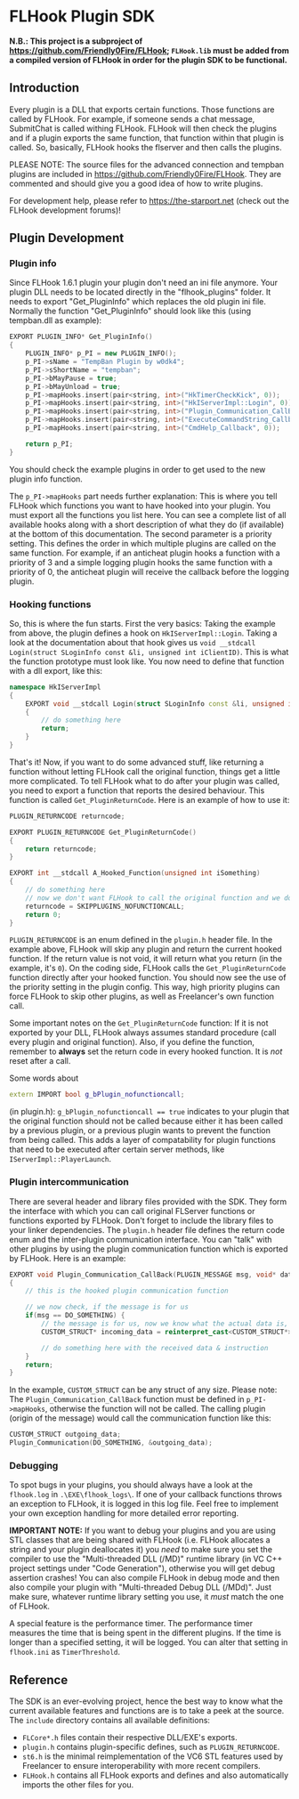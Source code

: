 # FLHook Plugin SDK

**N.B.: This project is a subproject of https://github.com/Friendly0Fire/FLHook; `FLHook.lib` must be added from a compiled version of FLHook in order for the plugin SDK to be functional.**

## Introduction

Every plugin is a DLL that exports certain functions. Those functions are called by FLHook. For example, if someone sends a chat message, SubmitChat is called withing FLHook. FLHook will then check the plugins and if a plugin exports the same function, that function within that plugin is called. So, basically, FLHook hooks the flserver and then calls the plugins.

PLEASE NOTE: The source files for the advanced connection and tempban plugins are included in https://github.com/Friendly0Fire/FLHook. They are commented and should give you a good idea of how to write plugins.

For development help, please refer to https://the-starport.net (check out the FLHook development forums)!

## Plugin Development

### Plugin info

Since FLHook 1.6.1 plugin your plugin don't need an ini file anymore. Your plugin DLL needs to be located directly in the "flhook_plugins" folder. It needs to export "Get_PluginInfo" which replaces the old plugin ini file. Normally the function "Get_PluginInfo" should look like this (using tempban.dll as example):

```cpp
EXPORT PLUGIN_INFO* Get_PluginInfo()
{
	PLUGIN_INFO* p_PI = new PLUGIN_INFO();
	p_PI->sName = "TempBan Plugin by w0dk4";
	p_PI->sShortName = "tempban";
	p_PI->bMayPause = true;
	p_PI->bMayUnload = true;
	p_PI->mapHooks.insert(pair<string, int>("HkTimerCheckKick", 0));
	p_PI->mapHooks.insert(pair<string, int>("HkIServerImpl::Login", 0));
	p_PI->mapHooks.insert(pair<string, int>("Plugin_Communication_CallBack", 0));
	p_PI->mapHooks.insert(pair<string, int>("ExecuteCommandString_Callback", 0));
	p_PI->mapHooks.insert(pair<string, int>("CmdHelp_Callback", 0));

	return p_PI;
}
```

You should check the example plugins in order to get used to the new plugin info function.

The `p_PI->mapHooks` part needs further explanation: This is where you tell FLHook which functions you want to have hooked into your plugin. You must export all the functions you list here. You can see a complete list of all available hooks along with a short description of what they do (if available) at the bottom of this documentation. The second parameter is a priority setting. This defines the order in which multiple plugins are called on the same function. For example, if an anticheat plugin hooks a function with a priority of 3 and a simple logging plugin hooks the same function with a priority of 0, the anticheat plugin will receive the callback before the logging plugin.

### Hooking functions

So, this is where the fun starts. First the very basics: Taking the example from above, the plugin defines a hook on `HkIServerImpl::Login`. Taking a look at the documentation about that hook gives us `void __stdcall Login(struct SLoginInfo const &li, unsigned int iClientID)`. This is what the function prototype must look like. You now need to define that function with a dll export, like this:

```cpp
namespace HkIServerImpl
{
	EXPORT void __stdcall Login(struct SLoginInfo const &li, unsigned int iClientID)
	{
		// do something here
		return;
	}
}
```

That's it! Now, if you want to do some advanced stuff, like returning a function without letting FLHook call the original function, things get a little more complicated. To tell FLHook what to do after your plugin was called, you need to export a function that reports the desired behaviour. This function is called `Get_PluginReturnCode`. Here is an example of how to use it:

```cpp
PLUGIN_RETURNCODE returncode;

EXPORT PLUGIN_RETURNCODE Get_PluginReturnCode()
{
	return returncode;
}

EXPORT int __stdcall A_Hooked_Function(unsigned int iSomething)
{
	// do something here
	// now we don't want FLHook to call the original function and we don't want other plugins to be called either, so we change the return code
	returncode = SKIPPLUGINS_NOFUNCTIONCALL;
	return 0;
}
```

`PLUGIN_RETURNCODE` is an enum defined in the `plugin.h` header file. In the example above, FLHook will skip any plugin and return the current hooked function. If the return value is not void, it will return what you return (in the example, it's `0`). On the coding side, FLHook calls the `Get_PluginReturnCode` function directly after your hooked function. You should now see the use of the priority setting in the plugin config. This way, high priority plugins can force FLHook to skip other plugins, as well as Freelancer's own function call.

Some important notes on the `Get_PluginReturnCode` function: If it is not exported by your DLL, FLHook always assumes standard procedure (call every plugin and original function). Also, if you define the function, remember to **always** set the return code in every hooked function. It is *not* reset after a call.

Some words about
```cpp
extern IMPORT bool g_bPlugin_nofunctioncall;
```
(in plugin.h): `g_bPlugin_nofunctioncall == true` indicates to your plugin that the original function should not be called because either it has been called by a previous plugin, or a previous plugin wants to prevent the function from being called. This adds a layer of compatability for plugin functions that need to be executed after certain server methods, like `IServerImpl::PlayerLaunch`.

### Plugin intercommunication

There are several header and library files provided with the SDK. They form the interface with which you can call original FLServer functions or functions exported by FLHook. Don't forget to include the library files to your linker dependencies. The `plugin.h` header file defines the return code enum and the inter-plugin communication interface. You can "talk" with other plugins by using the plugin communication function which is exported by FLHook. Here is an example:

```cpp
EXPORT void Plugin_Communication_CallBack(PLUGIN_MESSAGE msg, void* data)
{
	// this is the hooked plugin communication function

	// we now check, if the message is for us
	if(msg == DO_SOMETHING) {
		// the message is for us, now we know what the actual data is, so we do a reinterpret cast
		CUSTOM_STRUCT* incoming_data = reinterpret_cast<CUSTOM_STRUCT*>(data);

		// do something here with the received data & instruction
	}
	return;
}
```

In the example, `CUSTOM_STRUCT` can be any struct of any size. Please note: The
`Plugin_Communication_CallBack` function must be defined in `p_PI->mapHooks`, otherwise the function will not be called. The calling plugin (origin of the message) would call the communication function like this:

```cpp
CUSTOM_STRUCT outgoing_data;
Plugin_Communication(DO_SOMETHING, &outgoing_data);
```

### Debugging

To spot bugs in your plugins, you should always have a look at the `flhook.log` in `.\EXE\flhook_logs\`. If one of your callback functions throws an exception to FLHook, it is logged in this log file. Feel free to implement your own exception handling for more detailed error reporting.

**IMPORTANT NOTE:** If you want to debug your plugins and you are using STL classes that are being shared with FLHook (i.e. FLHook allocates a string and your plugin deallocates it) you *need* to make sure you set the compiler to use the "Multi-threaded DLL (/MD)" runtime library (in VC C++ project settings under "Code Generation"), otherwise you will get debug assertion crashes! You can also compile FLHook in debug mode and then also compile your plugin with "Multi-threaded Debug DLL (/MDd)". Just make sure, whatever runtime library setting you use, it *must* match the one of FLHook.

A special feature is the performance timer. The performance timer measures the time that is being spent in the different plugins. If the time is longer than a specified setting, it will be logged. You can alter that setting in `flhook.ini` as `TimerThreshold`.

## Reference

The SDK is an ever-evolving project, hence the best way to know what the current available features and functions are is to take a peek at the source. The `include` directory contains all available definitions:
 * `FLCore*.h` files contain their respective DLL/EXE's exports.
 * `plugin.h` contains plugin-specific defines, such as `PLUGIN_RETURNCODE`.
 * `st6.h` is the minimal reimplementation of the VC6 STL features used by Freelancer to ensure interoperability with more recent compilers.
 * `FLHook.h` contains all FLHook exports and defines and also automatically imports the other files for you.